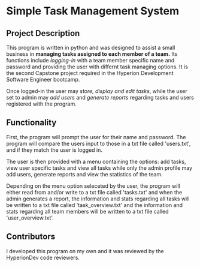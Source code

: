 # Simple Task Management System
## Project Description
This program is written in python and was designed to assist a small business in **managing 
tasks assigned to each member of a team.** Its functions include *logging-in* with a team member
specific name and password and providing the user with differnt task managing options. 
It is the second Capstone project required in the Hyperion Development Software Engineer bootcamp.

Once logged-in the user may *store, display and edit tasks*, while the user set to admin may *add users* and *generate
reports* regarding tasks and users registered with the program.

## Functionality
First, the program will prompt the user for their name and password. The program will compare
the users input to those in a txt file called 'users.txt', and if they match the user is logged in.

The user is then provided with a menu containing the options: add tasks, view user specific tasks and
view all tasks while only the admin profile may add users, generate reports and view the statistics of the team.

Depending on the menu option seleceted by the user, the program will either read from and/or write to a txt
file called 'tasks.txt' and when the admin generates a report, the information and stats regarding all tasks
will be written to a txt file called 'task_overview.txt' and the information and stats regarding all team members
will be written to a txt file called 'user_overview.txt'.

## Contributors
I developed this program on my own and it was reviewed by the HyperionDev code reviewers.
